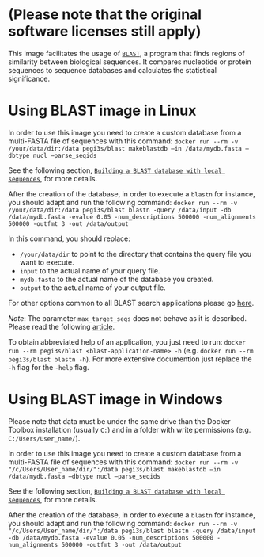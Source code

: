 # (Please note that the original software licenses still apply)

This image facilitates the usage of [`BLAST`](https://blast.ncbi.nlm.nih.gov/Blast.cgi), a program that finds regions of similarity between biological sequences. It compares nucleotide or protein sequences to sequence databases and calculates the statistical significance.

# Using BLAST image in Linux

In order to use this image you need to create a custom database from a multi-FASTA file of sequences with this command: `docker run --rm -v /your/data/dir:/data pegi3s/blast makeblastdb –in /data/mydb.fasta –dbtype nucl –parse_seqids`

See the following section, [`Building a BLAST database with local sequences`](https://www.ncbi.nlm.nih.gov/books/NBK279688/), for more details.

After the creation of the database, in order to execute a `blastn` for instance, you should adapt and run the following command: `docker run --rm -v /your/data/dir:/data pegi3s/blast blastn -query /data/input -db /data/mydb.fasta -evalue 0.05 -num_descriptions 500000 -num_alignments 500000 -outfmt 3 -out /data/output`

In this command, you should replace:
- `/your/data/dir` to point to the directory that contains the query file you want to execute.
- `input` to the actual name of your query file.
- `mydb.fasta` to the actual name of the database you created.
- `output` to the actual name of your output file.

For other options common to all BLAST search applications please go [here](https://www.ncbi.nlm.nih.gov/books/NBK279684/).

*Note*: The parameter `max_target_seqs` does not behave as it is described. Please read the following [article](https://academic.oup.com/bioinformatics/advance-article/doi/10.1093/bioinformatics/bty833/5106166).

To obtain abbreviated help of an application, you just need to run: `docker run --rm pegi3s/blast <blast-application-name> -h` (e.g. `docker run --rm pegi3s/blast blastn -h`). For more extensive documention just replace the `-h` flag for the `-help` flag. 

# Using BLAST image in Windows

Please note that data must be under the same drive than the Docker Toolbox installation (usually `C:`) and in a folder with write permissions (e.g. `C:/Users/User_name/`).

In order to use this image you need to create a custom database from a multi-FASTA file of sequences with this command: `docker run --rm -v "/c/Users/User_name/dir/":/data pegi3s/blast makeblastdb –in /data/mydb.fasta –dbtype nucl –parse_seqids`

See the following section, [`Building a BLAST database with local sequences`](https://www.ncbi.nlm.nih.gov/books/NBK279688/), for more details.

After the creation of the database, in order to execute a `blastn` for instance, you should adapt and run the following command: `docker run --rm -v "/c/Users/User_name/dir/":/data pegi3s/blast blastn -query /data/input -db /data/mydb.fasta -evalue 0.05 -num_descriptions 500000 -num_alignments 500000 -outfmt 3 -out /data/output`
